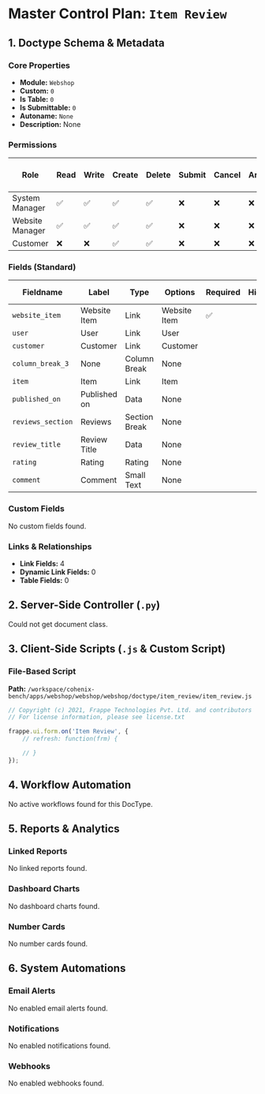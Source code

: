 # Master Control Plan: `Item Review`

## 1. Doctype Schema & Metadata

### Core Properties
- **Module:** `Webshop`
- **Custom:** `0`
- **Is Table:** `0`
- **Is Submittable:** `0`
- **Autoname:** `None`
- **Description:** None

### Permissions
| Role | Read | Write | Create | Delete | Submit | Cancel | Amend | Report | Import | Export | Print | Email | Share | Set User Perms |
|---|---|---|---|---|---|---|---|---|---|---|---|---|---|---|
| System Manager | ✅ | ✅ | ✅ | ✅ | ❌ | ❌ | ❌ | ✅ | ❌ | ✅ | ✅ | ✅ | ✅ | ❌ |
| Website Manager | ✅ | ✅ | ✅ | ✅ | ❌ | ❌ | ❌ | ✅ | ❌ | ✅ | ✅ | ✅ | ✅ | ❌ |
| Customer | ❌ | ❌ | ✅ | ✅ | ❌ | ❌ | ❌ | ✅ | ❌ | ✅ | ✅ | ✅ | ✅ | ❌ |


### Fields (Standard)
| Fieldname | Label | Type | Options | Required | Hidden | Read Only | Default | Description |
|---|---|---|---|---|---|---|---|---|
| `website_item` | Website Item | Link | Website Item | ✅ |  | ✅ | None | None |
| `user` | User | Link | User |  |  | ✅ | None | None |
| `customer` | Customer | Link | Customer |  |  | ✅ | None | None |
| `column_break_3` | None | Column Break | None |  |  |  | None | None |
| `item` | Item | Link | Item |  |  | ✅ | None | None |
| `published_on` | Published on | Data | None |  |  | ✅ | None | None |
| `reviews_section` | Reviews | Section Break | None |  |  |  | None | None |
| `review_title` | Review Title | Data | None |  |  | ✅ | None | None |
| `rating` | Rating | Rating | None |  |  |  | None | None |
| `comment` | Comment | Small Text | None |  |  | ✅ | None | None |


### Custom Fields
No custom fields found.


### Links & Relationships
- **Link Fields:** 4
- **Dynamic Link Fields:** 0
- **Table Fields:** 0

## 2. Server-Side Controller (`.py`)
Could not get document class.


## 3. Client-Side Scripts (`.js` & Custom Script)
### File-Based Script
**Path:** `/workspace/cohenix-bench/apps/webshop/webshop/webshop/doctype/item_review/item_review.js`
```javascript
// Copyright (c) 2021, Frappe Technologies Pvt. Ltd. and contributors
// For license information, please see license.txt

frappe.ui.form.on('Item Review', {
	// refresh: function(frm) {

	// }
});

```




## 4. Workflow Automation
No active workflows found for this DocType.


## 5. Reports & Analytics
### Linked Reports
No linked reports found.


### Dashboard Charts
No dashboard charts found.


### Number Cards
No number cards found.


## 6. System Automations
### Email Alerts
No enabled email alerts found.


### Notifications
No enabled notifications found.


### Webhooks
No enabled webhooks found.
